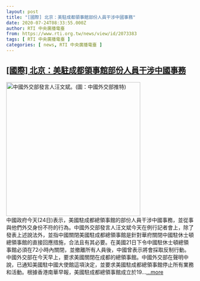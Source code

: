 ```yaml
---
layout: post
title: "[國際] 北京：美駐成都領事館部份人員干涉中國事務"
date: 2020-07-24T08:33:55.000Z
author: RTI 中央廣播電臺
from: https://www.rti.org.tw/news/view/id/2073383
tags: [ RTI 中央廣播電臺 ]
categories: [ news, RTI 中央廣播電臺 ]
---
```

<!--1595579635000-->
[[國際] 北京：美駐成都領事館部份人員干涉中國事務](https://www.rti.org.tw/news/view/id/2073383)
------

<div>
<img src="https://static.rti.org.tw/assets/thumbnails/2020/07/23/bda1c338dece1e7d80b2e46187322f21.jpg" width="360" alt="中國外交部發言人汪文斌。(圖：中國外交部推特)" title="中國外交部發言人汪文斌。(圖：中國外交部推特)"><br>中國政府今天(24日)表示，美國駐成都總領事館的部份人員干涉中國事務，並從事與他們外交身份不符的行為。中國外交部發言人汪文斌今天在例行記者會上，除了發表上述說法外，並指中國關閉美國駐成都總領事館是針對華府關閉中國駐休士頓總領事館的直接回應措施，合法且有其必要。在美國21日下令中國駐休士頓總領事館必須在72小時內關閉，並撤離所有人員後，中國曾表示將會採取反制行動。中國外交部在今天早上，要求美國關閉在成都的總領事館。中國外交部在聲明中說，已通知美國駐中國大使館這項決定，並要求美國駐成都總領事館停止所有業務和活動。根據香港南華早報，美國駐成都總領事館成立於19...<a target="_blank" href="https://www.rti.org.tw/news/view/id/2073383">...more</a>
</div>
